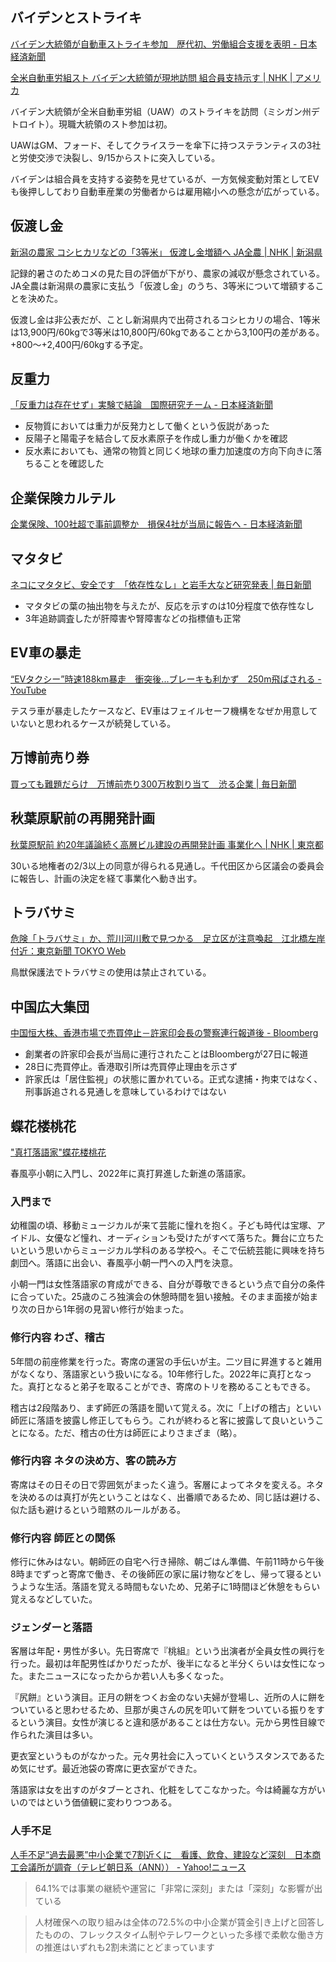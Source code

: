 ## バイデンとストライキ

[バイデン大統領が自動車ストライキ参加　歴代初、労働組合支援を表明 - 日本経済新聞](https://www.nikkei.com/article/DGXZQOGN26DC10W3A920C2000000/)

[全米自動車労組スト バイデン大統領が現地訪問 組合員支持示す | NHK | アメリカ](https://www3.nhk.or.jp/news/html/20230927/k10014207611000.html)

バイデン大統領が全米自動車労組（UAW）のストライキを訪問（ミシガン州デトロイト）。現職大統領のスト参加は初。

UAWはGM、フォード、そしてクライスラーを傘下に持つステランティスの3社と労使交渉で決裂し、9/15からストに突入している。

バイデンは組合員を支持する姿勢を見せているが、一方気候変動対策としてEVも後押ししており自動車産業の労働者からは雇用縮小への懸念が広がっている。

## 仮渡し金

[新潟の農家 コシヒカリなどの「3等米」 仮渡し金増額へ JA全農 | NHK | 新潟県](https://www3.nhk.or.jp/news/html/20230927/k10014208721000.html)

記録的暑さのためコメの見た目の評価が下がり、農家の減収が懸念されている。JA全農は新潟県の農家に支払う「仮渡し金」のうち、3等米について増額することを決めた。

仮渡し金は非公表だが、ことし新潟県内で出荷されるコシヒカリの場合、1等米は13,900円/60kgで3等米は10,800円/60kgであることから3,100円の差がある。+800～+2,400円/60kgする予定。

## 反重力

[「反重力は存在せず」実験で結論　国際研究チーム - 日本経済新聞](https://www.nikkei.com/article/DGXZQOCD271B30X20C23A9000000/)

- 反物質においては重力が反発力として働くという仮説があった
- 反陽子と陽電子を結合して反水素原子を作成し重力が働くかを確認
- 反水素においても、通常の物質と同じく地球の重力加速度の方向下向きに落ちることを確認した

## 企業保険カルテル

[企業保険、100社超で事前調整か　損保4社が当局に報告へ - 日本経済新聞](https://www.nikkei.com/article/DGXZQOUB278WB0X20C23A9000000/)

## マタタビ

[ネコにマタタビ、安全です　「依存性なし」と岩手大など研究発表 | 毎日新聞](https://mainichi.jp/articles/20230927/k00/00m/040/184000c)

- マタタビの葉の抽出物を与えたが、反応を示すのは10分程度で依存性なし
- 3年追跡調査したが肝障害や腎障害などの指標値も正常

## EV車の暴走

[“EVタクシー”時速188km暴走　衝突後...ブレーキも利かず　250m飛ばされる - YouTube](https://www.youtube.com/watch?v=epzXoMYG8r0)

テスラ車が暴走したケースなど、EV車はフェイルセーフ機構をなぜか用意していないと思われるケースが続発している。

## 万博前売り券

[買っても難題だらけ　万博前売り300万枚割り当て　渋る企業 | 毎日新聞](https://mainichi.jp/articles/20230927/k00/00m/020/110000c)

## 秋葉原駅前の再開発計画

[秋葉原駅前 約20年議論続く高層ビル建設の再開発計画 事業化へ | NHK | 東京都](https://www3.nhk.or.jp/news/html/20230928/k10014208931000.html)

30いる地権者の2/3以上の同意が得られる見通し。千代田区から区議会の委員会に報告し、計画の決定を経て事業化へ動き出す。

## トラバサミ

[危険「トラバサミ」か、荒川河川敷で見つかる　足立区が注意喚起　江北橋左岸付近：東京新聞 TOKYO Web](https://www.tokyo-np.co.jp/article/280147)

鳥獣保護法でトラバサミの使用は禁止されている。

## 中国広大集団

[中国恒大株、香港市場で売買停止－許家印会長の警察連行報道後 - Bloomberg](https://www.bloomberg.co.jp/news/articles/2023-09-28/S1O7YKT0AFB401)

- 創業者の許家印会長が当局に連行されたことはBloombergが27日に報道
- 28日に売買停止。香港取引所は売買停止理由を示さず
- 許家氏は「居住監視」の状態に置かれている。正式な逮捕・拘束ではなく、刑事訴追される見通しを意味しているわけではない

## 蝶花楼桃花

["真打落語家"蝶花楼桃花](https://rikkyogeinokenkyu.wixsite.com/website/post/%E7%9C%9F%E6%89%93%E8%90%BD%E8%AA%9E%E5%AE%B6-%E8%9D%B6%E8%8A%B1%E6%A5%BC%E6%A1%83%E8%8A%B1)

春風亭小朝に入門し、2022年に真打昇進した新進の落語家。

### 入門まで

幼稚園の頃、移動ミュージカルが来て芸能に憧れを抱く。子ども時代は宝塚、アイドル、女優など憧れ、オーディションも受けたがすべて落ちた。舞台に立ちたいという思いからミュージカル学科のある学校へ。そこで伝統芸能に興味を持ち劇団へ。落語に出会い、春風亭小朝一門への入門を決意。

小朝一門は女性落語家の育成ができる、自分が尊敬できるという点で自分の条件に合っていた。25歳のころ独演会の休憩時間を狙い接触。そのまま面接が始まり次の日から1年弱の見習い修行が始まった。

### 修行内容 わざ、稽古

5年間の前座修業を行った。寄席の運営の手伝いが主。二ツ目に昇進すると雑用がなくなり、落語家という扱いになる。10年修行した。2022年に真打となった。真打となると弟子を取ることができ、寄席のトリを務めることもできる。

稽古は2段階あり、まず師匠の落語を聞いて覚える。次に「上げの稽古」といい師匠に落語を披露し修正してもらう。これが終わると客に披露して良いということになる。ただ、稽古の仕方は師匠によりさまざま（略）。

### 修行内容 ネタの決め方、客の読み方

寄席はその日その日で雰囲気がまったく違う。客層によってネタを変える。ネタを決めるのは真打が先ということはなく、出番順であるため、同じ話は避ける、似た話も避けるという暗黙のルールがある。

### 修行内容 師匠との関係

修行に休みはない。朝師匠の自宅へ行き掃除、朝ごはん準備、午前11時から午後8時までずっと寄席で働き、その後師匠の家に届け物などをし、帰って寝るというような生活。落語を覚える時間もないため、兄弟子に1時間ほど休憩をもらい覚えるなどしていた。

### ジェンダーと落語

客層は年配・男性が多い。先日寄席で『桃組』という出演者が全員女性の興行を行った。最初は年配男性ばかりだったが、後半になると半分くらいは女性になった。またニュースになったからか若い人も多くなった。

『尻餅』という演目。正月の餅をつくお金のない夫婦が登場し、近所の人に餅をついていると思わせるため、旦那が奥さんの尻を叩いて餅をついている振りをするという演目。女性が演じると違和感があることは仕方ない。元から男性目線で作られた演目は多い。

更衣室というものがなかった。元々男社会に入っていくというスタンスであるため気にせず。最近池袋の寄席に更衣室ができた。

落語家は女を出すのがタブーとされ、化粧をしてこなかった。今は綺麗な方がいいのではという価値観に変わりつつある。

### 人手不足

[人手不足“過去最悪”中小企業で7割近くに　看護、飲食、建設など深刻　日本商工会議所が調査（テレビ朝日系（ANN）） - Yahoo!ニュース](https://news.yahoo.co.jp/articles/0db1137b34b406f2969616e03aaa5f46830bf336)

> 64.1%では事業の継続や運営に「非常に深刻」または「深刻」な影響が出ている

> 人材確保への取り組みは全体の72.5%の中小企業が賃金引き上げと回答したものの、フレックスタイム制やテレワークといった多様で柔軟な働き方の推進はいずれも2割未満にとどまっています
